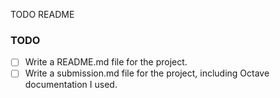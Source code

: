 TODO README

### TODO
- [ ] Write a README.md file for the project.
- [ ] Write a submission.md file for the project, including Octave documentation I used.